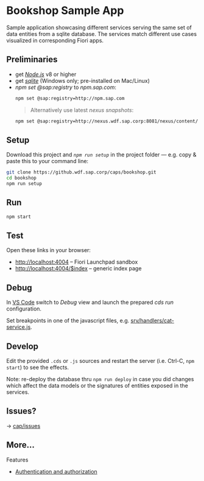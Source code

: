 # Bookshop Sample App

Sample application showcasing different services serving the same set of data entities from a sqlite database. The services match different use cases visualized in corresponding Fiori apps.

## Preliminaries

* get [_Node.js_](https://nodejs.org/en/) v8 or higher
* get [_sqlite_](https://www.sqlite.org/download.html) (Windows only; pre-installed on Mac/Linux)
* _npm set @sap:registry_ to _npm.sap.com_:
  ```sh
  npm set @sap:registry=http://npm.sap.com
  ```
  > Alternatively use latest _nexus snapshots_:
  ```sh
  npm set @sap:registry=http://nexus.wdf.sap.corp:8081/nexus/content/groups/build.snapshots.npm
  ```

## Setup

Download this project and _`npm run setup`_ in the project folder — e.g. copy & paste this to your command line:

```sh
git clone https://github.wdf.sap.corp/caps/bookshop.git
cd bookshop
npm run setup
```

## Run
```sh
npm start
```

## Test

Open these links in your browser:

* <http://localhost:4004> &ndash; Fiori Launchpad sandbox
* <http://localhost:4004/$index> &ndash; generic index page


## Debug

In [VS Code](https://code.visualstudio.com) switch to _Debug_ view and launch the prepared _cds run_ configuration. 

Set breakpoints in one of the javascript files, e.g. [srv/handlers/cat-service.js](srv/handlers/cat-service.js).


## Develop

Edit the provided `.cds` or `.js` sources and restart the server (i.e. Ctrl-C, `npm start`) to see the effects.

Note: re-deploy the database thru `npm run deploy` in case you did changes which affect the data models or the signatures of entities exposed in the services.

## Issues?
→ [cap/issues](https://github.wdf.sap.corp/cap/issues/issues)

## More...
Features
- [Authentication and authorization](https://github.wdf.sap.corp/caps/bookshop/tree/auth)
